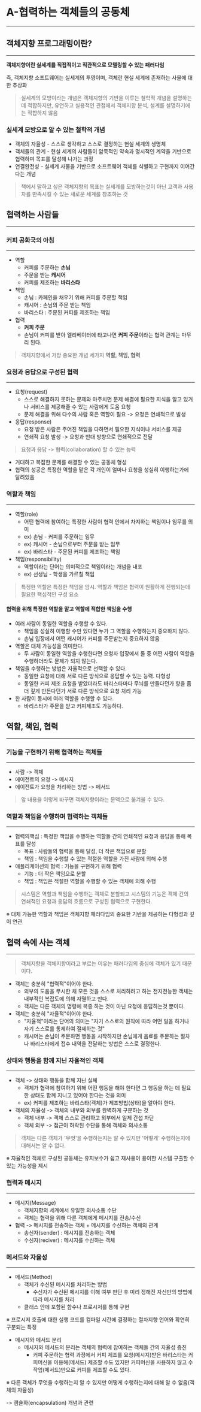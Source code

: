 # A-협력하는 객체들의 공동체
---

## 객체지향 프로그래밍이란?
---

**객체지향이란 실세계를 직접적이고 직관적으로 모델링할 수 있는 패러다임**

즉, 객체지향 소프트웨어는 실세계의 투영이며, 객체란 현실 세계에 존재하는 사물에 대한 추상화

> 실세계의 모방이라는 개념은 객체지향의 기반을 이루는 철학적 개념을 설명하는데 적합하지만, 유연하고 실용적인 관점에서 객체지향 분석, 설계를 설명하기에는 적합하지 않음

### 실세계 모방으로 알 수 있는 철학적 개념

- 객체의 자율성 - 스스로 생각하고 스스로 결정하는 현실 세계의 생명체
- 객체들의 관계 - 현실 세계의 사람들이 암묵적인 약속과 명시적인 계약을 기반으로 협력하며 목표를 달성해 나가는 과정
- 연결완전성 - 실세계 사물을 기반으로 소프트웨어 객체를 식별하고 구현까지 이어간다는 개념

> 책에서 말하고 싶은 객체지향의 목표는 실세계를 모방하는것이 아닌 고객과 사용자를 만족시킬 수 있는 새로운 세계를 창조하는 것

## 협력하는 사람들
---

### 커피 공화국의 아침
---

- 역할
    - 커피를 주문하는 **손님**
    - 주문을 받는 **캐시어**
    - 커피를 제조하는 **바리스타**
- 책임
    - 손님 : 카페인을 채우기 위해 커피를 주문할 책임
    - 캐시어 : 손님의 주문 받는 책임
    - 바리스타 : 주문된 커피를 제조하는 책임
- 협력
    - **커피 주문**
    - 손님이 커피를 받아 엘리베이터에 타고나면 **커피 주문**이라는 협력 관계는 마무리 된다.

> 객체지향에서 가장 중요한 개념 세가지 **역할, 책임, 협력**

### 요청과 응답으로 구성된 협력
---

- 요청(request)
    - 스스로 해결하지 못하는 문제와 마주치면 문제 해결에 필요한 지식을 알고 있거나 서비스를 제공해줄 수 있는 사람에게 도움 요청
    - 문제 해결을 위해 다수의 사람 혹은 역할이 필요 -> 요청은 연쇄적으로 발생
- 응답(response)
    - 요청 받은 사람은 주어진 책임을 다하면서 필요한 지식이나 서비스를 제공
    - 연쇄적 요청 발생 -> 요청과 반대 방향으로 연쇄적으로 전달

> 요청과 응답 -> 협력(collaboration) 할 수 있는 능력

- 거대하고 복잡한 문제를 해결할 수 있는 공동체 형성
- 협력의 성공은 특정한 역할을 맡은 각 개인이 얼마나 요청을 성실히 이행하는가에 달려있음

### 역할과 책임
---

- 역할(role)
    - 어떤 협력에 참여하는 특정한 사람이 협력 안에서 차지하는 책임이나 임무를 의미
    - ex) 손님 - 커피를 주문하는 임무
    - ex) 캐시어 - 손님으로부터 주문을 받는 임무
    - ex) 바리스타 - 주문된 커피를 제조하는 책임
- 책임(responsibility)
    - 역할이라는 단어는 의미적으로 책임이라는 개념을 내포
    - ex) 선생님 - 학생을 가르칠 책임

> 특정한 역할은 특정한 책임을 암시. 역할과 책임은 협력이 원활하게 진행되는데 필요한 핵심적인 구성 요소

#### 협력을 위해 특정한 역할을 맡고 역할에 적합한 책임을 수행 

- 여러 사람이 동일한 역할을 수행할 수 있다.
    - 책임을 성실히 이행할 수만 있다면 누가 그 역할을 수행하는지 중요하지 않다.
    - 손님 입장에서 어떤 캐시어가 커피를 주문받는지 중요하지 않음
- 역할은 대체 가능성을 의미한다.
    - 두 사람이 동일한 역할을 수행한다면 요청자 입장에서 둘 중 어떤 사람이 역할을 수행하더라도 문제가 되지 않는다.
- 책임을 수행하는 방법은 자율적으로 선택할 수 있다.
    - 동일한 요청에 대해 서로 다른 방식으로 응답할 수 있는 능력. 다형성
    - 동일한 커피 제조 요청을 받았더라도 바리스타마다 무늬를 만들다던가 향을 좀더 깊게 만든다던가 서로 다른 방식으로 요청 처리 가능
- 한 사람이 동시에 여러 역할을 수행할 수 있다.
    - 바리스타가 주문을 받고 커피제조도 가능하다.


## 역할, 책임, 협력
---

### 기능을 구현하기 위해 협력하는 객체들
---

- 사람 -> 객체
- 에이전트의 요청 -> 메시지
- 에이전트가 요청을 처리하는 방법 -> 메서드

> 앞 내용을 이렇게 바꾸면 객체지향이라는 문맥으로 옮겨올 수 있다. 

### 역할과 책임을 수행하며 협력하는 객체들
---

- 협력의핵심 : 특정한 책임을 수행하는 역할들 간의 연쇄적인 요청과 응답을 통해 목표를 달성
    - 목표 : 사람들의 협력을 통해 달성, 더 작은 책임으로 분할
    - 책임 : 책임을 수행할 수 있는 적절한 역할을 가진 사람에 의해 수행
- 애플리케이션의 협력 : 기능을 구현하기 위해 협력
    - 기능 : 더 작은 책임으로 분할
    - 책임 : 책임은 적절한 역할을 수행할 수 있는 객체에 의해 수행

> 시스템은 역할과 책임을 수행하는 객체로 분할되고 시스템의 기능은 객체 간의 연쇄적인 요청과 응답의 흐름으로 구성된 협력으로 구현한다.

※ 대체 가능한 역할과 책임은 객체지향 패러다임의 중요한 기반을 제공하는 다형성과 깊이 연관

## 협력 속에 사는 객체
---

> 객체지향을 객체지향이라고 부르는 이유는 패러다임의 중심에 객체가 있기 때문이다.

- 객체는 충분히 "협력적"이어야 한다.
    - 외부의 도움을 무시한 채 모든 것을 스스로 처리하려고 하는 전지전능한 객체는 내부적인 복잡도에 의해 자멸하고 만다.
    - 객체는 다른 객체의 명령에 복종 하는 것이 아닌 요청에 응답하는것 뿐이다.
- 객체는 충분히 "자율적"이어야 한다.
    - "자율적"이라는 단어의 의미는 "자기 스스로의 원칙에 따라 어떤 일을 하거나 자기 스스로를 통제하여 절제하는 것"
    - 캐시어는 손님이 주문하면 행동을 시작하지만 손님에게 음료를 주문하는 절차나 바리스타에게 접수 내역을 전달하는 방법은 스스로 결정한다.

### 상태와 행동을 함께 지닌 자율적인 객체
---

- 객체  -> 상태와 행동을 함께 지닌 실체
    - 객체가 협력에 참여하기 위해 어떤 행동을 해야 한다면 그 행동을 하는 데 필요한 상태도 함께 지니고 있어야 한다는 것을 의미
    - ex) 커피를 제조하는 바리스타(객체)가 제조방법(상태)을 알아야 한다.
- 객체의 자율성 -> 객체의 내부와 외부를 완벽하게 구분하는 것
    - 객체 내부 -> 객체 스스로 관리하고 외부에서 일제 간섭 차단
    - 객체 외부 -> 접근이 허락된 수단을 통해 객체와 의사소통

> 객체는 다른 객체가 '무엇'을 수행하는지는 알 수 있지만 '어떻게' 수행하는지에 대해서는 알 수 없다.

※ 자율적인 객체로 구성된 공동체는 유지보수가 쉽고 재사용이 용이한 시스템 구출할 수 있는 가능성을 제시

### 협력과 메시지
---

- 메시지(Message)
    - 객체지향의 세계에서 유일한 의사소통 수단
    - 객체는 협력을 위해 다른 객체에게 메시지를 전송/수신
- 협력 -> 메시지를 전송하는 객체 + 메시지를 수신하는 객체의 관계
    - 송신자(sender) : 메시지를 전송하는 객체
    - 수신자(reciver) : 메시지를 수신하는 객체

### 메서드와 자율성
---

- 메서드(Method)
    - 객체가 수신된 메시지를 처리하는 방법
        - 수신자가 수신된 메시지를 이해 여부 판단 후 미리 정해진 자신만의 방법에 따라 메시지를 처리
    - 클래스 안에 포함된 함수나 프로시저를 통해 구현

※ 프로시저 호출에 대한 실행 코드를 컴파일 시간에 결정하는 절차지향 언어와 확연히 구분되는 특징

- 메시지와 메서드 분리
    - 메시지와 메서드의 분리는 객체의 협력에 참여하는 객체들 간의 자율성 증진
        - 커피 주문하는 협력 과정에서 커피 제조를 요청(메시지)받은 바리스타는 커피머신을 이용해(메서드) 제조할 수도 있지만 커피머신을 사용하지 않고 수작업(메서드)만으로 커피를 제조할 수도 있다.

※ 다른 객체가 무엇을 수행하는지 알 수 있지만 어떻게 수행하는지에 대해 알 수 없음(객체의 자율성)

-> 캠슐화(encapsulation) 개념과 관련